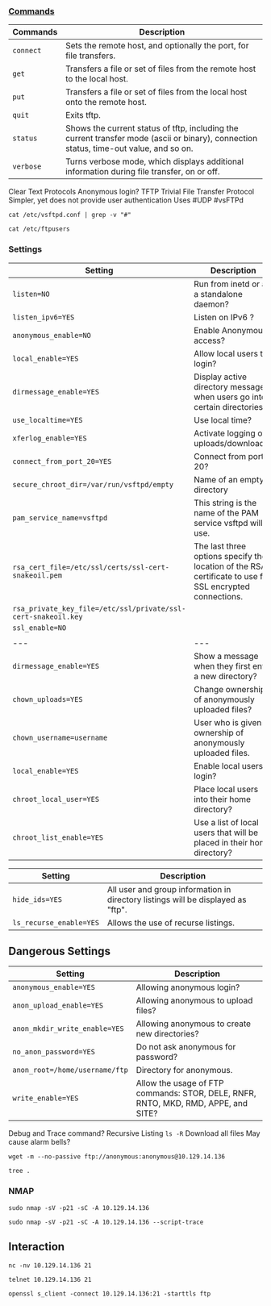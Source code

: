 ### [Commands](https://www.smartfile.com/blog/the-ultimate-ftp-commands-list/)

|**Commands**|**Description**|
|---|---|
|`connect`|Sets the remote host, and optionally the port, for file transfers.|
|`get`|Transfers a file or set of files from the remote host to the local host.|
|`put`|Transfers a file or set of files from the local host onto the remote host.|
|`quit`|Exits tftp.|
|`status`|Shows the current status of tftp, including the current transfer mode (ascii or binary), connection status, time-out value, and so on.|
|`verbose`|Turns verbose mode, which displays additional information during file transfer, on or off.|

Clear Text Protocols
Anonymous login?
TFTP
	Trivial File Transfer Protocol
	Simpler, yet does not provide user authentication
	Uses #UDP
#vsFTPd
```shell-session
cat /etc/vsftpd.conf | grep -v "#"
```
```shell-session
cat /etc/ftpusers
```

### Settings 

|**Setting**|**Description**|
|---|---|
|`listen=NO`|Run from inetd or as a standalone daemon?|
|`listen_ipv6=YES`|Listen on IPv6 ?|
|`anonymous_enable=NO`|Enable Anonymous access?|
|`local_enable=YES`|Allow local users to login?|
|`dirmessage_enable=YES`|Display active directory messages when users go into certain directories?|
|`use_localtime=YES`|Use local time?|
|`xferlog_enable=YES`|Activate logging of uploads/downloads?|
|`connect_from_port_20=YES`|Connect from port 20?|
|`secure_chroot_dir=/var/run/vsftpd/empty`|Name of an empty directory|
|`pam_service_name=vsftpd`|This string is the name of the PAM service vsftpd will use.|
|`rsa_cert_file=/etc/ssl/certs/ssl-cert-snakeoil.pem`|The last three options specify the location of the RSA certificate to use for SSL encrypted connections.|
|`rsa_private_key_file=/etc/ssl/private/ssl-cert-snakeoil.key`||
|`ssl_enable=NO`||
|   |   |
|---|---|
|`dirmessage_enable=YES`|Show a message when they first enter a new directory?|
|`chown_uploads=YES`|Change ownership of anonymously uploaded files?|
|`chown_username=username`|User who is given ownership of anonymously uploaded files.|
|`local_enable=YES`|Enable local users to login?|
|`chroot_local_user=YES`|Place local users into their home directory?|
|`chroot_list_enable=YES`|Use a list of local users that will be placed in their home directory?|

|**Setting**|**Description**|
|---|---|
|`hide_ids=YES`|All user and group information in directory listings will be displayed as "ftp".|
|`ls_recurse_enable=YES`|Allows the use of recurse listings.|

## Dangerous Settings 

|**Setting**|**Description**|
|---|---|
|`anonymous_enable=YES`|Allowing anonymous login?|
|`anon_upload_enable=YES`|Allowing anonymous to upload files?|
|`anon_mkdir_write_enable=YES`|Allowing anonymous to create new directories?|
|`no_anon_password=YES`|Do not ask anonymous for password?|
|`anon_root=/home/username/ftp`|Directory for anonymous.|
|`write_enable=YES`|Allow the usage of FTP commands: STOR, DELE, RNFR, RNTO, MKD, RMD, APPE, and SITE?|

Debug and Trace command?
Recursive Listing 
	`ls -R`
Download all files
May cause alarm bells?
```shell-session
wget -m --no-passive ftp://anonymous:anonymous@10.129.14.136

tree . 

```

### NMAP

```shell-session
sudo nmap -sV -p21 -sC -A 10.129.14.136
```
```shell-session
sudo nmap -sV -p21 -sC -A 10.129.14.136 --script-trace
```
## Interaction
```shell-session
nc -nv 10.129.14.136 21
```
```shell-session
telnet 10.129.14.136 21
```
```shell-session
openssl s_client -connect 10.129.14.136:21 -starttls ftp
```
